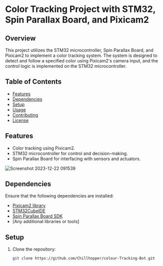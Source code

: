 # Color Tracking Project with STM32, Spin Parallax Board, and Pixicam2

## Overview

This project utilizes the STM32 microcontroller, Spin Parallax Board, and Pixicam2 to implement a color tracking system. The system is designed to detect and follow a specified color using Pixicam2's camera input, and the control logic is implemented on the STM32 microcontroller.

## Table of Contents

- [Features](#features)
- [Dependencies](#dependencies)
- [Setup](#setup)
- [Usage](#usage)
- [Contributing](#contributing)
- [License](#license)

## Features

- Color tracking using Pixicam2.
- STM32 microcontroller for control and decision-making.
- Spin Parallax Board for interfacing with sensors and actuators.


![Screenshot 2023-12-22 091539](https://github.com/Chillhopper/colour-Tracking-Bot/assets/68851163/7cf973e9-15ad-402c-9bf2-93e9a9939405)

## Dependencies

Ensure that the following dependencies are installed:


- [Pixicam2 library](https://docs.pixycam.com/wiki/doku.php?id=wiki:v2:porting_guide)
- [STM32CubeIDE](https://www.st.com/en/microcontrollers-microprocessors/stm32f103re.html)
- [Spin Parallax Board SDK](https://www.parallax.com/propeller-2/documentation/)
- [Any additional libraries or tools]


## Setup

1. Clone the repository:

   ```bash
   git clone https://github.com/Chillhopper/colour-Tracking-Bot.git
